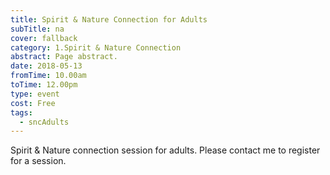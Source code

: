 ```yaml
---
title: Spirit & Nature Connection for Adults
subTitle: na
cover: fallback
category: 1.Spirit & Nature Connection
abstract: Page abstract.
date: 2018-05-13
fromTime: 10.00am
toTime: 12.00pm
type: event
cost: Free
tags:
  - sncAdults
---
```


Spirit & Nature connection session for adults. Please contact me to register for a session.

